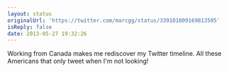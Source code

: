 ```yaml
---
layout: status
originalUrl: 'https://twitter.com/marcgg/status/339101809169813505'
isReply: false
date: 2013-05-27 19:32:26
---
```


Working from Canada makes me rediscover my Twitter timeline. All these Americans that only tweet when I'm not looking!
